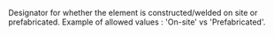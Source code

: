 Designator for whether the element is constructed/welded on site or prefabricated. Example of allowed values : 'On-site' vs 'Prefabricated'.

